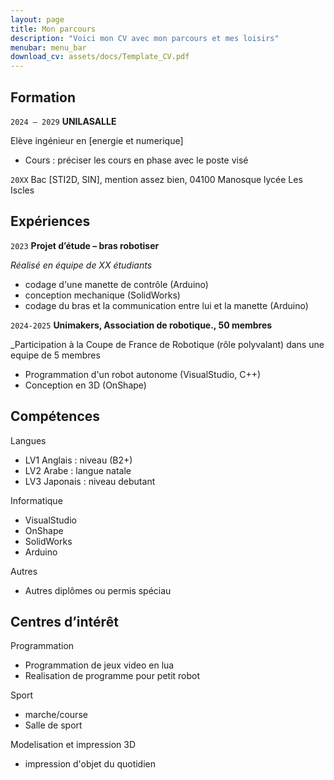 ```yaml
---
layout: page
title: Mon parcours
description: "Voici mon CV avec mon parcours et mes loisirs"
menubar: menu_bar
download_cv: assets/docs/Template_CV.pdf
---
```


## Formation 

`2024 – 2029`
**UNILASALLE**

Elève ingénieur en [energie et numerique]
* Cours : préciser les cours en phase avec le poste visé

`20XX`
Bac [STI2D, SIN], mention assez bien, 04100 Manosque lycée Les Iscles

## Expériences

`2023` **Projet d’étude – bras robotiser**

_Réalisé en équipe de XX étudiants_
* codage d'une manette de contrôle (Arduino)
* conception mechanique (SolidWorks)
* codage du bras et la communication entre lui et la manette (Arduino)

`2024-2025` **Unimakers, Association de robotique., 50 membres**

_Participation à la Coupe de France de Robotique (rôle polyvalant) dans une equipe de 5 membres 
* Programmation d'un robot autonome (VisualStudio, C++)
* Conception en 3D (OnShape)

## Compétences

Langues
* LV1 Anglais : niveau (B2+)
* LV2 Arabe : langue natale
* LV3 Japonais : niveau debutant

Informatique
* VisualStudio
* OnShape
* SolidWorks
* Arduino

Autres
* Autres diplômes ou permis spéciau

## Centres d’intérêt

Programmation
* Programmation de jeux video en lua 
* Realisation de programme pour petit robot

Sport
*  marche/course
*  Salle de sport

Modelisation et impression 3D
*  impression d'objet du quotidien
